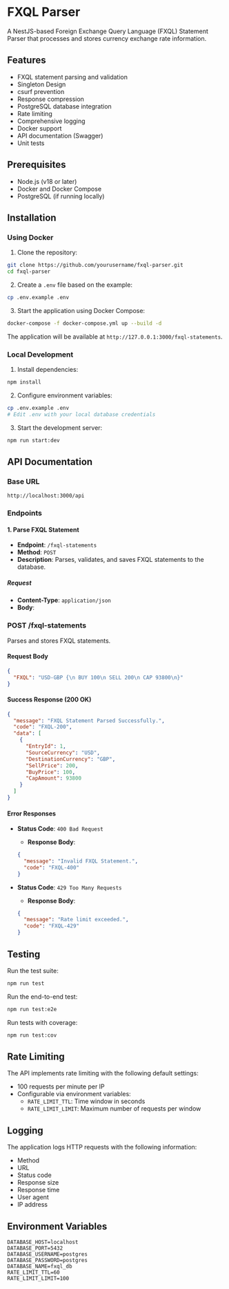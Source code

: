 # FXQL Parser

A NestJS-based Foreign Exchange Query Language (FXQL) Statement Parser that processes and stores currency exchange rate information.

## Features

- FXQL statement parsing and validation
- Singleton Design
- csurf prevention
- Response compression
- PostgreSQL database integration
- Rate limiting
- Comprehensive logging
- Docker support
- API documentation (Swagger)
- Unit tests

## Prerequisites

- Node.js (v18 or later)
- Docker and Docker Compose
- PostgreSQL (if running locally)

## Installation

### Using Docker

1. Clone the repository:

```bash
git clone https://github.com/yourusername/fxql-parser.git
cd fxql-parser
```

2. Create a `.env` file based on the example:

```bash
cp .env.example .env
```

3. Start the application using Docker Compose:

```bash
docker-compose -f docker-compose.yml up --build -d
```

The application will be available at `http://127.0.0.1:3000/fxql-statements`.

### Local Development

1. Install dependencies:

```bash
npm install
```

2. Configure environment variables:

```bash
cp .env.example .env
# Edit .env with your local database credentials
```

3. Start the development server:

```bash
npm run start:dev
```

## API Documentation

### Base URL

`http://localhost:3000/api`

### Endpoints

#### 1. Parse FXQL Statement

- **Endpoint**: `/fxql-statements`
- **Method**: `POST`
- **Description**: Parses, validates, and saves FXQL statements to the database.

##### Request

- **Content-Type**: `application/json`
- **Body**:

### POST /fxql-statements

Parses and stores FXQL statements.

#### Request Body

```json
{
  "FXQL": "USD-GBP {\n BUY 100\n SELL 200\n CAP 93800\n}"
}
```

#### Success Response (200 OK)

```json
{
  "message": "FXQL Statement Parsed Successfully.",
  "code": "FXQL-200",
  "data": [
    {
      "EntryId": 1,
      "SourceCurrency": "USD",
      "DestinationCurrency": "GBP",
      "SellPrice": 200,
      "BuyPrice": 100,
      "CapAmount": 93800
    }
  ]
}
```

#### Error Responses

- **Status Code**: `400 Bad Request`

  - **Response Body**:

  ```json
  {
    "message": "Invalid FXQL Statement.",
    "code": "FXQL-400"
  }
  ```

- **Status Code**: `429 Too Many Requests`
  - **Response Body**:
  ```json
  {
    "message": "Rate limit exceeded.",
    "code": "FXQL-429"
  }
  ```

## Testing

Run the test suite:

```bash
npm run test
```

Run the end-to-end test:

```bash
npm run test:e2e
```

Run tests with coverage:

```bash
npm run test:cov
```

## Rate Limiting

The API implements rate limiting with the following default settings:

- 100 requests per minute per IP
- Configurable via environment variables:
  - `RATE_LIMIT_TTL`: Time window in seconds
  - `RATE_LIMIT_LIMIT`: Maximum number of requests per window

## Logging

The application logs HTTP requests with the following information:

- Method
- URL
- Status code
- Response size
- Response time
- User agent
- IP address

## Environment Variables

```
DATABASE_HOST=localhost
DATABASE_PORT=5432
DATABASE_USERNAME=postgres
DATABASE_PASSWORD=postgres
DATABASE_NAME=fxql_db
RATE_LIMIT_TTL=60
RATE_LIMIT_LIMIT=100
```
